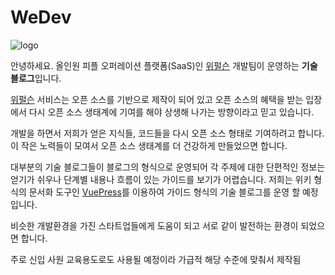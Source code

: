 # WeDev

![logo](/logo.png)

안녕하세요. 올인원 피플 오퍼레이션 플랫폼(SaaS)인 [위펄슨](https://weperson.com) 개발팀이 운영하는 **기술 블로그**입니다.

[위펄슨](https://weperson.com) 서비스는 오픈 소스를 기반으로 제작이 되어 있고 오픈 소스의 혜택을 받는 입장에서 다시 오픈 소스 생태계에 기여를 해야 상생해 나가는 방향이라고 믿고 있습니다.

개발을 하면서 저희가 얻은 지식들, 코드들을 다시 오픈 소스 형태로 기여하려고 합니다. 이 작은 노력들이 모여서 오픈 소스 생태계를 더 건강하게 만들었으면 합니다.

대부분의 기술 블로그들이 블로그의 형식으로 운영되어 각 주제에 대한 단편적인 정보는 얻기가 쉬우나 단계별 내용나 흐름이 있는 가이드를 보기가 어렵습니다. 저희는 위키 형식의 문서화 도구인 [VuePress](https://vuepress.vuejs.org)를 이용하여 가이드 형식의 기술 블로그를 운영 할 예정입니다.




비슷한 개발환경을 가진 스타트업들에게 도움이 되고 서로 같이 발전하는 환경이 되었으면 합니다.


주로 신입 사원 교육용도로도 사용될 예정이라 가급적 해당 수준에 맞춰서 제작됨
